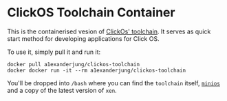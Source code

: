 # ClickOS Toolchain Container

This is the containerised vesion of [ClickOs' toolchain](https://github.com/cnplab/toolchain/).
It serves as quick start method for developing applications for Click OS.

To use it, simply pull it and run it:

    docker pull a1exanderjung/clickos-toolchain
    docker docker run -it --rm a1exanderjung/clickos-toolchain

You'll be dropped into `/bash` where you can find the `toolchain` itself,
[`minios`](https://github.com/cnplap/mini-os) and a copy of the latest version
of `xen`.
